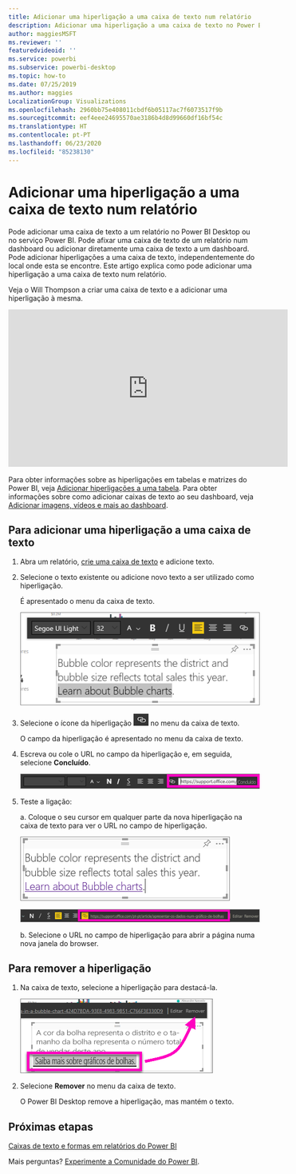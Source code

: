 ```yaml
---
title: Adicionar uma hiperligação a uma caixa de texto num relatório
description: Adicionar uma hiperligação a uma caixa de texto no Power BI Desktop e no serviço Power BI
author: maggiesMSFT
ms.reviewer: ''
featuredvideoid: ''
ms.service: powerbi
ms.subservice: powerbi-desktop
ms.topic: how-to
ms.date: 07/25/2019
ms.author: maggies
LocalizationGroup: Visualizations
ms.openlocfilehash: 2960bb75e408011cbdf6b05117ac7f6073517f9b
ms.sourcegitcommit: eef4eee24695570ae3186b4d8d99660df16bf54c
ms.translationtype: HT
ms.contentlocale: pt-PT
ms.lasthandoff: 06/23/2020
ms.locfileid: "85238130"
---
```

# <a name="add-a-hyperlink-to-a-text-box-in-a-report"></a>Adicionar uma hiperligação a uma caixa de texto num relatório
Pode adicionar uma caixa de texto a um relatório no Power BI Desktop ou no serviço Power BI. Pode afixar uma caixa de texto de um relatório num dashboard ou adicionar diretamente uma caixa de texto a um dashboard. Pode adicionar hiperligações a uma caixa de texto, independentemente do local onde esta se encontre. Este artigo explica como pode adicionar uma hiperligação a uma caixa de texto num relatório. 


Veja o Will Thompson a criar uma caixa de texto e a adicionar uma hiperligação à mesma. 

<iframe width="560" height="315" src="https://www.youtube.com/embed/_3q6VEBhGew#t=0m55s" frameborder="0" allowfullscreen></iframe>

Para obter informações sobre as hiperligações em tabelas e matrizes do Power BI, veja [Adicionar hiperligações a uma tabela](power-bi-hyperlinks-in-tables.md). Para obter informações sobre como adicionar caixas de texto ao seu dashboard, veja [Adicionar imagens, vídeos e mais ao dashboard](service-dashboard-add-widget.md). 

## <a name="to-add-a-hyperlink-to-a-text-box"></a>Para adicionar uma hiperligação a uma caixa de texto
1. Abra um relatório, [crie uma caixa de texto](power-bi-reports-add-text-and-shapes.md) e adicione texto. 
2. Selecione o texto existente ou adicione novo texto a ser utilizado como hiperligação. 

   É apresentado o menu da caixa de texto.
   
   ![Selecione o texto na caixa de texto](media/service-add-hyperlink-to-text-box/power-bi-hyperlink-new.png)
3. Selecione o ícone da hiperligação ![Ícone de hiperligação](media/service-add-hyperlink-to-text-box/power-bi-hyperlink-icon.png) no menu da caixa de texto.

   O campo da hiperligação é apresentado no menu da caixa de texto.

4. Escreva ou cole o URL no campo da hiperligação e, em seguida, selecione **Concluído**.
   
   ![Escreva ou cole o URL no campo da hiperligação](media/service-add-hyperlink-to-text-box/power-bi-add-link.png)
5. Teste a ligação:  

   a. Coloque o seu cursor em qualquer parte da nova hiperligação na caixa de texto para ver o URL no campo de hiperligação.  
     
      ![Hiperligação numa caixa de texto](media/service-add-hyperlink-to-text-box/power-bi-test-link.png)
   
      ![URL num campo de hiperligação](media/service-add-hyperlink-to-text-box/power-bi-hyperlink-edit.png)

   b. Selecione o URL no campo de hiperligação para abrir a página numa nova janela do browser.

## <a name="to-remove-the-hyperlink"></a>Para remover a hiperligação
1. Na caixa de texto, selecione a hiperligação para destacá-la.
   
     ![Remover a hiperligação](media/service-add-hyperlink-to-text-box/power-bi-hyperlink-remove.png)
2. Selecione **Remover** no menu da caixa de texto. 

   O Power BI Desktop remove a hiperligação, mas mantém o texto.

## <a name="next-steps"></a>Próximas etapas
[Caixas de texto e formas em relatórios do Power BI](power-bi-reports-add-text-and-shapes.md)

Mais perguntas? [Experimente a Comunidade do Power BI](https://community.powerbi.com/).


